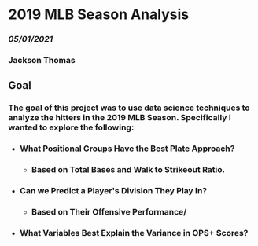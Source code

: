 # 2019 MLB Season Analysis
### *05/01/2021*

### **Jackson Thomas**

## Goal
### The goal of this project was to use data science techniques to analyze the hitters in the 2019 MLB Season. Specifically I wanted to explore the following: 
  * ### What Positional Groups Have the Best Plate Approach? 
    * ### Based on Total Bases and Walk to Strikeout Ratio. 
  * ### Can we Predict a Player's Division They Play In?
    * ### Based on Their Offensive Performance/  
  * ### What Variables Best Explain the Variance in OPS+ Scores? 
